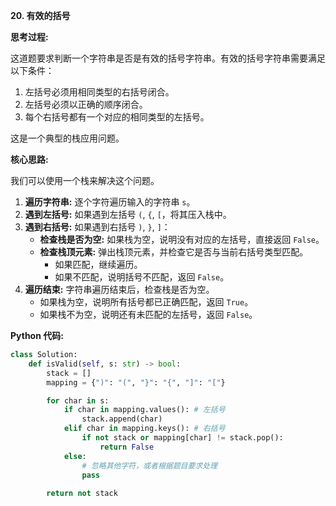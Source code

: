 **20. 有效的括号**

**思考过程:**

这道题要求判断一个字符串是否是有效的括号字符串。有效的括号字符串需要满足以下条件：
1.  左括号必须用相同类型的右括号闭合。
2.  左括号必须以正确的顺序闭合。
3.  每个右括号都有一个对应的相同类型的左括号。

这是一个典型的栈应用问题。

**核心思路:**

我们可以使用一个栈来解决这个问题。
1.  **遍历字符串:** 逐个字符遍历输入的字符串 `s`。
2.  **遇到左括号:** 如果遇到左括号 `(`, `{`, `[`，将其压入栈中。
3.  **遇到右括号:** 如果遇到右括号 `)`, `}`, `]`：
    -   **检查栈是否为空:** 如果栈为空，说明没有对应的左括号，直接返回 `False`。
    -   **检查栈顶元素:** 弹出栈顶元素，并检查它是否与当前右括号类型匹配。
        -   如果匹配，继续遍历。
        -   如果不匹配，说明括号不匹配，返回 `False`。
4.  **遍历结束:** 字符串遍历结束后，检查栈是否为空。
    -   如果栈为空，说明所有括号都已正确匹配，返回 `True`。
    -   如果栈不为空，说明还有未匹配的左括号，返回 `False`。

**Python 代码:**

```python
class Solution:
    def isValid(self, s: str) -> bool:
        stack = []
        mapping = {")": "(", "}": "{", "]": "["}

        for char in s:
            if char in mapping.values(): # 左括号
                stack.append(char)
            elif char in mapping.keys(): # 右括号
                if not stack or mapping[char] != stack.pop():
                    return False
            else:
                # 忽略其他字符，或者根据题目要求处理
                pass
        
        return not stack
```
